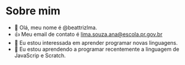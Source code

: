 # Sobre mim 
- 👋 Olá, meu nome é @beattrizlma.
-  :+1: Meu email de contato é lima.souza.ana@escola.pr.gov.br
- 👀 Eu estou interessada em aprender programar novas linguagens.
- 🌱 Eu estou aprendendo a programar recentemente a linguagem de JavaScrip e Scratch.

